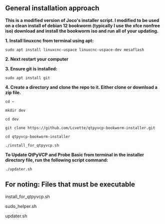 ## General installation approach

**This is a modified version of Joco's installer script.  I modified to be used on a clean install of debian 12 bookworm (typically I use the xfce nonfree iso) download and install the bookworm iso and run all of your updating.**

**1. Install linuxcnc from terminal using apt:**


`sudo apt install linuxcnc-uspace linuxcnc-uspace-dev mesaflash`


**2. Next restart your computer**


**3. Ensure git is installed:**


`sudo apt install git`


**4. Create a directory and clone the repo to it.  Either clone or download a zip file.**


`cd ~`

`mkdir dev`

`cd dev`

`git clone https://github.com/Lcvette/qtpyvcp-bookworm-installer.git`

`cd qtpyvcp-bookworm-installer`

`./install_for_qtpyvcp.sh`


**To Update QtPyVCP and Probe Basic from terminal in the installer directory file, run the following script command:**

`./updater.sh`

## For noting: Files that must be executable

install_for_qtpyvcp.sh

sudo_helper.sh

updater.sh

